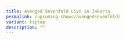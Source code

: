 ```yaml
---
title: Avenged Sevenfold Live in Jakarta
permalink: /upcoming-shows/avengedsevenfold/
variant: tiptap
description: ""
---
```

<p></p>